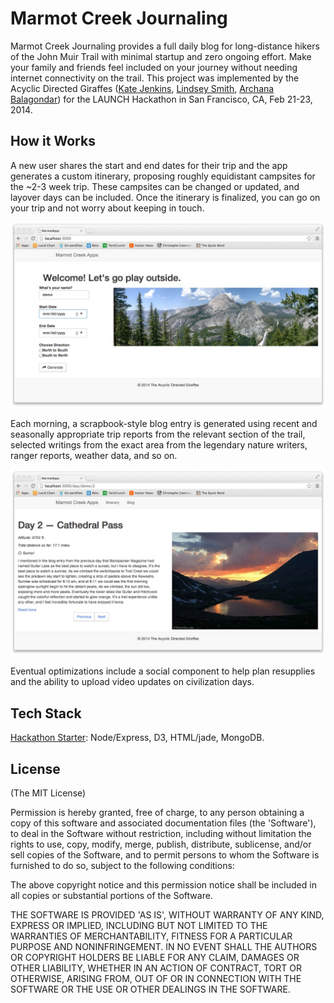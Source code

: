 # Marmot Creek Journaling #
Marmot Creek Journaling provides a full daily blog for long-distance hikers of the John Muir Trail with minimal startup and zero ongoing effort. Make your family and friends feel included on your journey without needing internet connectivity on the trail. This project was implemented by the Acyclic Directed Giraffes ([Kate Jenkins](https://github.com/katemonkeys), [Lindsey Smith](https://github.com/leaena), [Archana Balagondar](https://github.com/pbarchana)) for the LAUNCH Hackathon in San Francisco, CA, Feb 21-23, 2014.

## How it Works ##

A new user shares the start and end dates for their trip and the app generates a custom itinerary, proposing roughly equidistant campsites for the ~2-3 week trip. These campsites can be changed or updated, and layover days can be included. Once the itinerary is finalized, you can go on your trip and not worry about keeping in touch. 

![Account creation](/public/img/welcomescreen.jpg "Account creation page")

Each morning, a scrapbook-style blog entry is generated using recent and seasonally appropriate trip reports from the relevant section of the trail, selected writings from the exact area from the legendary nature writers, ranger reports, weather data, and so on.

![Example blog entry](/public/img/blogpage.jpg "Example daily entry")

Eventual optimizations include a social component to help plan resupplies and the ability to upload video updates on civilization days.

## Tech Stack ##

[Hackathon Starter](https://david-dm.org/sahat/hackathon-starter): Node/Express, D3, HTML/jade, MongoDB.

## License ##

(The MIT License)

Permission is hereby granted, free of charge, to any person obtaining a copy of this software and associated documentation files (the 'Software'), to deal in the Software without restriction, including without limitation the rights to use, copy, modify, merge, publish, distribute, sublicense, and/or sell copies of the Software, and to permit persons to whom the Software is furnished to do so, subject to the following conditions:

The above copyright notice and this permission notice shall be included in all copies or substantial portions of the Software.

THE SOFTWARE IS PROVIDED 'AS IS', WITHOUT WARRANTY OF ANY KIND, EXPRESS OR IMPLIED, INCLUDING BUT NOT LIMITED TO THE WARRANTIES OF MERCHANTABILITY, FITNESS FOR A PARTICULAR PURPOSE AND NONINFRINGEMENT. IN NO EVENT SHALL THE AUTHORS OR COPYRIGHT HOLDERS BE LIABLE FOR ANY CLAIM, DAMAGES OR OTHER LIABILITY, WHETHER IN AN ACTION OF CONTRACT, TORT OR OTHERWISE, ARISING FROM, OUT OF OR IN CONNECTION WITH THE SOFTWARE OR THE USE OR OTHER DEALINGS IN THE SOFTWARE.
